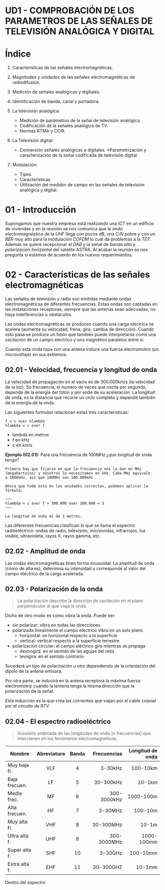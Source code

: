 UD1 - COMPROBACIÓN DE LOS PARAMETROS DE LAS SEÑALES DE TELEVISIÓN ANALÓGICA Y DIGITAL
=======================================================================


Índice
======

1. Características de las señales electromagnéticas.
2. Magnitudes y unidades de las señales electromagnéticas de 
radiodifusión.

3. Medición de señales analógicas y digitales.
4. Identificación de banda, canal y portadora.
5. La televisión analógica:
    * Medición de parámetros de la señal de televisión analógica.
    * Codificación de la señales analógica de TV.
    * Normas RTMA y CCIR.
6. La Televisión digital:
    * Conversión señales analógicas a digitales.
    *Parametrización y caracterización de la señal codificada de 
televisión digital.

7. Modulación:
    * Tipos.
    * Características.
    * Utilización del medidor de campo en las señales de televisión 
analógica y digital.





01 - Introducción
=================

Supongamos que nuestra empresa está realizando una _ICT_ 
en un edificio de viviendas y en la reunión se nos comunica que la 
_onda electromagnéetica_ de la _UHF_ llega con pocos _dB_, una _C/N_
pobre y con un _BER_ muy alto para la modulación _COFDM_ lo cual da
problemas a la _TDT_. Además se quiere recepcionar el _DAB_ y la 
señal de _banda alta_ y _polarización horizontal_ del satélite ASTRA.
Al acabar la reunión se nos pregunta si estamos de acuerdo en los
nuevos requerimientos.





02 - Características de las señales electromagnéticas
=====================================================

Las señales de televisión y radio son emitidas mediante ondas 
electromagnéticas de diferentes frecuencias. Estas ondas son captadas 
en las instalaciones receptoras, siempre que las antenas sean 
adecuadas, no haya interferencias u obstaculos.

Las ondas electromagnéticas se producen cuando una carga eléctrica se
acelera (aumenta su velocidad, frena, gira, cambia de dirección).
Cuando esto pasa se produce un fotón que también puede interpretarse
como una oscilación de un campo electrico y uno magnético paralelos
entre sí.

Cuando esta onda topa con una antena induce una fuerza electromotriz
(un microvoltaje) en sus extremos.





02.01 - Velocidad, frecuencia y longitud de onda
------------------------------------------------

La velocidad de propagación en el vacío es de 300.000km/s (la 
velocidad de la luz). Su frecuencia, el numero de veces que oscila 
por segundo, depende de la energía del fotón y por ende de su 
aceleración. La longitud de onda, es la distancia que recorre un 
ciclo completo y depende también de la energía de la onda.

Las siguientes formulas relacionan estas tres características:
~~~
f = c over %lambda
%lambda = c over f
~~~

* lambda en metros
* f en kHz
* c en km/s 


**Ejemplo (02.01):** 
    Para una frecuencia de 100MHz ¿que longitud de onda tengo?

    Primero hay que fijarse en que la frecuencia nos la dan en MHz 
    (megahertzios) y nosotros la necesitamos en kHz. Cada MHz equivale 
    a 1000kHz, así que 100MHz son 100.000kHz

    Ahora que todo está en las unidades correctas, podemos aplicar la
    fórmula:

    ~~~
    %lambda = c over f = 300.000 over 100.000 = 3
    ~~~

    La longitud de onda es de 3 metros.

Las diferentes frecuencias clasifican lo que se llama el espectro
radioeléctrico: ondas de radio, televisión, microondas, infrarrojos,
luz visible, ultravioleta, rayos X, rayos gamma, etc.





02.02 - Amplitud de onda
------------------------

Las ondas electromagnéticas tinen forma sinusoidal. La amplitud de onda
(cómo de alta es), determina su intensidad y corresponde al valor del
campo eléctrico de la carga acelerada.





02.03 - Polarización de la onda
-------------------------------

> La polarización describe la dirección de oscilación en el plano
> perpendicular al que viaja la onda.

Dicho de otro modo es como vibra la onda. Puede ser:
* sin polarizar: vibra en todas las direcciones
* polarizada linealmente el campo eléctrico vibra en un solo plano
    - horizontal: es horizontal respecto a la superficie
    - vertical: vertical respecto a la superficie terrestre
* polarización circular: el campo eléctrico gira mientras se propaga
    - dextrogira: en el sentido de las agujas del reloj
    - levógira: en el sentido contrario

Sucederá un tipo de polarización u otro dependiendo de la orientación 
del dipolo de la antena emisora.

Por otra parte, se inducirá en la antena receptora la máxima fuerza
electromotriz cuando la lantena tenga la misma dirección que la
polarización de la señal.

Esta inducción es la que crea las corrientes que viajan por el cable
coaxial por el circuito de RTV.





02.04 - El espectro radioeléctrico
----------------------------------

> Sucesión ordenada de las longitudes de onda (o frecuencias) que
> intervienen en los fenómenos electromagnéticos.

|   Nombre    |Abreviatura|Banda|Frecuencias|Longitud de onda|
|-------------|:---------:|:---:|----------:|---------------:|
|Muy baja fr. |    VLF    |  4  |    3-30kHz|        100-10km|
|Baja frecuen.|     LF    |  5  |  30-300kHz|          10-1km|
|Media frec.  |     MF    |  6  |300-3000kHz|       1000-100m|
|Alta frecuen.|     HF    |  7  |    3-30MHz|         100-10m|
|Muy alta fr. |    VHF    |  8  |  30-300MHz|           10-1m|
|Ultra alta f.|    UHF    |  9  |300-3000MHz|      1000-100mm|
|Super alta f.|    SHF    | 10  |    3-30GHz|        100-10mm|
|Extra alta f.|    EHF    | 11  |  30-300GHZ|          10-1mm|

Dentro del espectro
